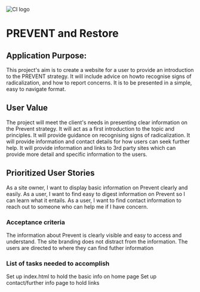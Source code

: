 ![CI logo](https://codeinstitute.s3.amazonaws.com/fullstack/ci_logo_small.png)

# PREVENT and Restore

## Application Purpose:
This project's aim is to create a website for a user to provide an introduction to the PREVENT strategy. It will include advice on howto recognise signs of radicalization, and how to report concerns. It is to be presented in a simple, easy to navigate format. 

## User Value
The project will meet the client's needs in presenting clear information on the Prevent strategy. It will act as a first introduction to the topic and principles. It will provide guidance on recognising signs of radicalization. It will provide information and contact details for how users can seek further help. It will provide information and links to 3rd party sites which can provide more detail and specific information to the users. 

## Prioritized User Stories
As a site owner, I want to display basic information on Prevent clearly and easily.
As a user, I want to find easy to digest information on Prevent so I can learn what it entails.
As a user, I want to find contact information to reach out to someone who can help me if I have  concern. 

### Acceptance criteria
The information about Prevent is clearly visible and easy to access and understand.
The site branding does not distract from the information.
The users are directed to where they can find futher information

### List of tasks needed to accomplish
Set up index.html to hold the basic info on home page
Set up contact/further info page to hold links